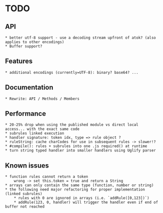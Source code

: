 # TODO

## API

	* better utf-8 support - use a decoding stream upfront of atok? (also applies to other encodings)
	* Buffer support?

## Features

	* additional encodings (currently=UTF-8): binary? base64? ...

## Documentation

	* Rewrite: API / Methods / Members

## Performance

	* 20-25% drop when using the published module vs direct local access... with the exact same code
	* subrules linked execution
	* handler signature: token idx, type => rule object ?
	* ruleString: cache charCodes for use in subsequent rules -> slower!?
	* #compile(): rules + subrules into one .js required() at runtime
	* turn string typed handler into smaller handlers using Uglify parser

## Known issues

	* function rules cannot return a token
		wrong -> set this.token = true and return a String
	* arrays can only contain the same type (function, number or string)
	* the following need major refactoring for proper implementation (linked subrules)
		* rules with 0 are ignored in arrays (i.e. `addRule([0,123])`)
		* addRule(123, 0, handler) will trigger the handler even if end of buffer not reached